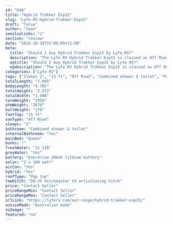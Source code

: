 ```yaml
---
id: "646"
title: "Hybrid Trakker Exp15"
slug: "Lyfe-RV-Hybrid-Trakker-Exp15"
draft: "false"
author: "Sean"
seealsolinks: "1"
section: "review"
date: "2022-10-10T22:00:09+11:00"
meta:
  title: "Should I buy Hybrid Trakker Exp15 by Lyfe RV?"
  description: "The Lyfe RV Hybrid Trakker Exp15 is classed as Off Road, and sleeps 2 people. It is Australian made and comes in at 15 ft. It generally has Combined shower & toilet."
  ogtitle: "Should I buy Hybrid Trakker Exp15 by Lyfe RV?"
  ogdescription: "The Lyfe RV Hybrid Trakker Exp15 is classed as Off Road, and sleeps 2 people. It is Australian made and comes in at 15 ft. It generally has Combined shower & toilet."
categories: ["Lyfe RV"]
tags: ["Sleeps 2", "15 ft", "Off Road", "Combined shower & toilet", "Pop top", "Price Unknown", "Australian made"]
totalLength: "7.095"
bodyLength: "4.705"
totalHeight: "2.572"
totalWidth: "1.948"
tareWeight: "1950"
atmWeight: "2670"
ballWeight: "170"
footTag: "15 ft"
vanType: "Off Road"
sleeps: "2"
bathroom: "Combined shower & toilet"
internalBathroom: "Yes"
mainBed: "Queen"
bunks: ""
freshWater: "2x 110"
greyWater: "Yes"
battery: "Enerdrive 200ah lithium battery"
solar: "2 x 180 watt"
airCon: "Yes"
hybrid: "Yes"
roofType: "Pop top"
towHitch: "DO-35 Hitchmaster V3 articulating hitch"
price: "Contact Seller"
priceRangeMin: "Contact Seller"
priceRangeMax: "Contact Seller"
urlLink: "https://lyferv.com/our-range/hybrid-trakker-exp15/"
aussieMade: "Australian made"
noImage: ""
featured: "no"
---
```

